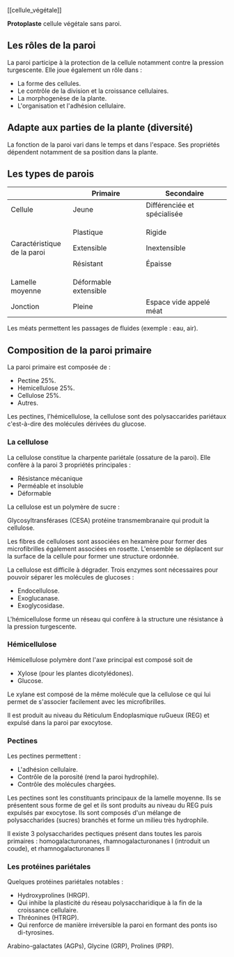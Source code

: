 [[cellule_végétale]]

__Protoplaste__ cellule végétale sans paroi.

## Les rôles de la paroi

La paroi participe à la protection de la cellule notamment contre la pression turgescente. Elle joue également un rôle dans :

* La forme des cellules.
* Le contrôle de la division et la croissance cellulaires.
* La morphogenèse de la plante.
* L'organisation et l'adhésion cellulaire.

## Adapte aux parties de la plante (diversité)

La fonction de la paroi vari dans le temps et dans l'espace. Ses propriétés dépendent notamment de sa position dans la plante.

## Les types de parois

<table>
<colgroup>
<col style="width: 28%" />
<col style="width: 33%" />
<col style="width: 38%" />
</colgroup>
<thead>
<tr class="header">
<th></th>
<th>Primaire</th>
<th>Secondaire</th>
</tr>
</thead>
<tbody>
<tr class="odd">
<td>Cellule</td>
<td>Jeune</td>
<td>Différenciée et spécialisée</td>
</tr>
<tr class="even">
<td>Caractéristique de la paroi</td>
<td><p>Plastique</p>
<p>Extensible</p>
<p>Résistant</p></td>
<td><p>Rigide</p>
<p>Inextensible</p>
<p>Épaisse</p></td>
</tr>
<tr class="odd">
<td>Lamelle moyenne</td>
<td>Déformable extensible</td>
<td></td>
</tr>
<tr class="even">
<td>Jonction</td>
<td>Pleine</td>
<td>Espace vide appelé méat</td>
</tr>
</tbody>
</table>

Les méats permettent les passages de fluides (exemple : eau, air).

## Composition de la paroi primaire

La paroi primaire est composée de :

* Pectine 25%.
* Hemicellulose 25%.
* Cellulose 25%.
* Autres.

Les pectines, l'hémicellulose, la cellulose sont des polysaccarides pariétaux c'est-à-dire des molécules dérivées du glucose.

### La cellulose

La cellulose constitue la charpente pariétale (ossature de la paroi). Elle confère à la paroi 3 propriétés principales :

* Résistance mécanique
* Perméable et insoluble
* Déformable

La cellulose est un polymère de sucre :

Glycosyltransférases (CESA) protéine transmembranaire qui produit la cellulose.

Les fibres de celluloses sont associées en hexamère pour former des microfibrilles également associées en rosette. L'ensemble se déplacent sur la surface de la cellule pour former une structure ordonnée.

La cellulose est difficile à dégrader. Trois enzymes sont nécessaires pour pouvoir séparer les molécules de glucoses :

* Endocellulose.
* Exoglucanase.
* Exoglycosidase.

L'hémicellulose forme un réseau qui confère à la structure une résistance à la pression turgescente.

### Hémicellulose

Hémicellulose polymère dont l'axe principal est composé soit de

* Xylose (pour les plantes dicotylédones).
* Glucose.

Le xylane est composé de la même molécule que la cellulose ce qui lui permet de s'associer facilement avec les microfibrilles.

Il est produit au niveau du Réticulum Endoplasmique ruGueux (REG) et expulsé dans la paroi par exocytose.

### Pectines

Les pectines permettent :

* L'adhésion cellulaire.
* Contrôle de la porosité (rend la paroi hydrophile).
* Contrôle des molécules chargées.

Les pectines sont les constituants principaux de la lamelle moyenne. Ils se présentent sous forme de gel et ils sont produits au niveau du REG puis expulsés par exocytose. Ils sont composés d'un mélange de polysaccharides (sucres) branchés et forme un milieu très hydrophile.

Il existe 3 polysaccharides pectiques présent dans toutes les parois primaires : homogalacturonanes, rhamnogalacturonanes I (introduit un coude), et rhamnogalacturonanes II

### Les protéines pariétales

Quelques protéines pariétales notables :

* Hydroxyprolines (HRGP).
* Qui inhibe la plasticité du réseau polysaccharidique à la fin de la croissance cellulaire.
* Thréonines (HTRGP).
* Qui renforce de manière irréversible la paroi en formant des ponts iso di-tyrosines.

Arabino-galactates (AGPs), Glycine (GRP), Prolines (PRP).
